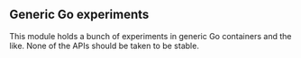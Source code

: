 ## Generic Go experiments

This module holds a bunch of experiments in generic Go containers
and the like. None of the APIs should be taken to be stable.

